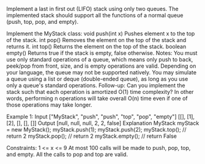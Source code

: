 Implement a last in first out (LIFO) stack using only two queues. The implemented stack should support all the functions of a normal queue (push, top, pop, and empty).

Implement the MyStack class:
void push(int x) Pushes element x to the top of the stack.
int pop() Removes the element on the top of the stack and returns it.
int top() Returns the element on the top of the stack.
boolean empty() Returns true if the stack is empty, false otherwise.
Notes:
You must use only standard operations of a queue, which means only push to back, peek/pop from front, size, and is empty operations are valid.
Depending on your language, the queue may not be supported natively. You may simulate a queue using a list or deque (double-ended queue), as long as you use only a queue's standard operations.
Follow-up: Can you implement the stack such that each operation is amortized O(1) time complexity? In other words, performing n operations will take overall O(n) time even if one of those operations may take longer.

 
Example 1:
Input
["MyStack", "push", "push", "top", "pop", "empty"]
[[], [1], [2], [], [], []]
Output
[null, null, null, 2, 2, false]
Explanation
MyStack myStack = new MyStack();
myStack.push(1);
myStack.push(2);
myStack.top(); // return 2
myStack.pop(); // return 2
myStack.empty(); // return False
 

Constraints:
1 <= x <= 9
At most 100 calls will be made to push, pop, top, and empty.
All the calls to pop and top are valid.
